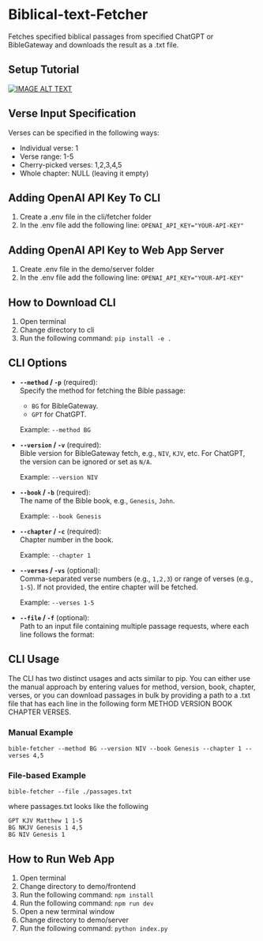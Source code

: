 # Biblical-text-Fetcher
Fetches specified biblical passages from specified ChatGPT or BibleGateway and downloads the result as a .txt file.

## Setup Tutorial
[![IMAGE ALT TEXT](http://img.youtube.com/vi/88Zg0OQ0gCc/0.jpg)](http://www.youtube.com/watch?v=88Zg0OQ0gCc "Setup Tutorial Video")

## Verse Input Specification
Verses can be specified in the following ways:

* Individual verse: 1
* Verse range: 1-5
* Cherry-picked verses: 1,2,3,4,5
* Whole chapter: NULL (leaving it empty)

## Adding OpenAI API Key To CLI
1) Create a .env file in the cli/fetcher folder
2) In the .env file add the following line: ```OPENAI_API_KEY="YOUR-API-KEY"```

## Adding OpenAI API Key to Web App Server
1) Create .env file in the demo/server folder
2) In the .env file add the following line: ```OPENAI_API_KEY="YOUR-API-KEY"```
   
## How to Download CLI
1) Open terminal
2) Change directory to cli
3) Run the following command: ```pip install -e .```

## CLI Options

- **`--method` / `-p`** (required):  
  Specify the method for fetching the Bible passage:
  - `BG` for BibleGateway.
  - `GPT` for ChatGPT.
  
  Example: `--method BG`

- **`--version` / `-v`** (required):  
  Bible version for BibleGateway fetch, e.g., `NIV`, `KJV`, etc. For ChatGPT, the version can be ignored or set as `N/A`.

  Example: `--version NIV`

- **`--book` / `-b`** (required):  
  The name of the Bible book, e.g., `Genesis`, `John`.

  Example: `--book Genesis`

- **`--chapter` / `-c`** (required):  
  Chapter number in the book.

  Example: `--chapter 1`

- **`--verses` / `-vs`** (optional):  
  Comma-separated verse numbers (e.g., `1,2,3`) or range of verses (e.g., `1-5`). If not provided, the entire chapter will be fetched.

  Example: `--verses 1-5`

- **`--file` / `-f`** (optional):  
  Path to an input file containing multiple passage requests, where each line follows the format:

## CLI Usage

The CLI has two distinct usages and acts similar to pip. You can either use the manual approach by entering values for method, version, book, chapter, verses, or you can download passages in bulk by providing a path to a .txt file that has each line in the following form METHOD VERSION BOOK CHAPTER VERSES. 

### Manual Example
```bible-fetcher --method BG --version NIV --book Genesis --chapter 1 --verses 4,5```

### File-based Example
```bible-fetcher --file ./passages.txt```

where passages.txt looks like the following

```
GPT KJV Matthew 1 1-5
BG NKJV Genesis 1 4,5
BG NIV Genesis 1
```

## How to Run Web App
1) Open terminal
2) Change directory to demo/frontend
3) Run the following command: ```npm install```
4) Run the following command: ```npm run dev```
5) Open a new terminal window
6) Change directory to demo/server
7) Run the following command: ```python index.py```
